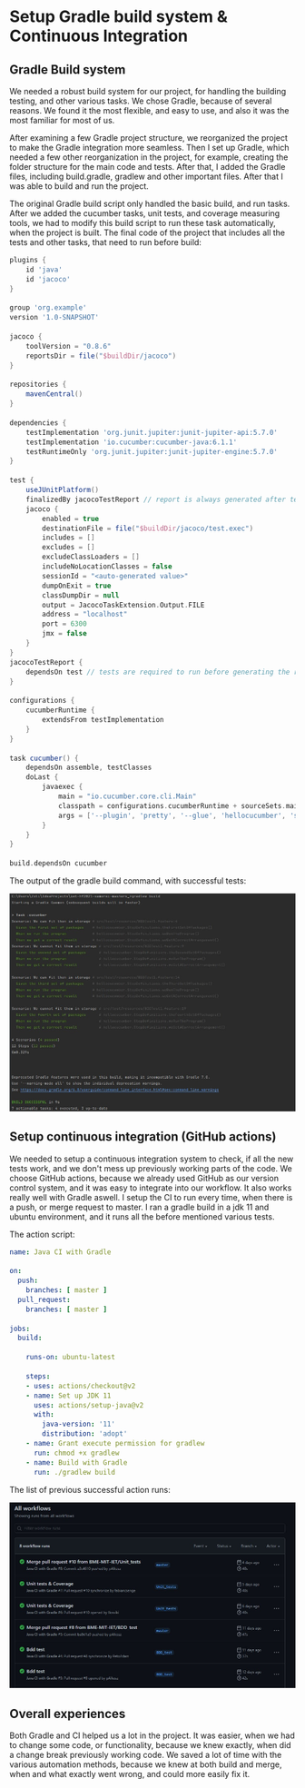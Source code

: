 # Setup Gradle build system & Continuous Integration

## Gradle Build system

We needed a robust build system for our project, for handling the building testing, and other various tasks. We chose Gradle, because of several reasons. We found it the most flexible, and easy to use, and also it was the most familiar for most of us. 

After examining a few Gradle project structure, we reorganized the project to make the Gradle integration more seamless. Then I set up Gradle, which needed a few other reorganization in the project, for example, creating the folder structure for the main code and tests. After that, I added the Gradle files, including build.gradle, gradlew and other important files. After that I was able to build and run the project. 

The original Gradle build script only handled the basic build, and run tasks. After we added the cucumber tasks, unit tests, and coverage measuring tools, we had to modify this build script to run these task automatically, when the project is built. The final code of the project that includes all the tests and other tasks, that need to run before build:

```groovy
plugins {
    id 'java'
    id 'jacoco'
}

group 'org.example'
version '1.0-SNAPSHOT'

jacoco {
    toolVersion = "0.8.6"
    reportsDir = file("$buildDir/jacoco")
}

repositories {
    mavenCentral()
}

dependencies {
    testImplementation 'org.junit.jupiter:junit-jupiter-api:5.7.0'
    testImplementation 'io.cucumber:cucumber-java:6.1.1'
    testRuntimeOnly 'org.junit.jupiter:junit-jupiter-engine:5.7.0'
}

test {
    useJUnitPlatform()
    finalizedBy jacocoTestReport // report is always generated after tests run
    jacoco {
        enabled = true
        destinationFile = file("$buildDir/jacoco/test.exec")
        includes = []
        excludes = []
        excludeClassLoaders = []
        includeNoLocationClasses = false
        sessionId = "<auto-generated value>"
        dumpOnExit = true
        classDumpDir = null
        output = JacocoTaskExtension.Output.FILE
        address = "localhost"
        port = 6300
        jmx = false
    }
}
jacocoTestReport {
    dependsOn test // tests are required to run before generating the report
}

configurations {
    cucumberRuntime {
        extendsFrom testImplementation
    }
}

task cucumber() {
    dependsOn assemble, testClasses
    doLast {
        javaexec {
            main = "io.cucumber.core.cli.Main"
            classpath = configurations.cucumberRuntime + sourceSets.main.output + sourceSets.test.output
            args = ['--plugin', 'pretty', '--glue', 'hellocucumber', 'src/test/resources']
        }
    }
}

build.dependsOn cucumber
```

The output of the gradle build command, with successful tests:

![image-20210514175222023](./gradleResult.jpg) 

## Setup continuous integration (GitHub actions)

We needed to setup a continuous integration system to check, if all the new tests work, and we don't mess up previously working parts of the code. We choose GitHub actions, because we already used GitHub as our version control system, and it was easy to integrate into our workflow. It also works really well with Gradle aswell.  I setup the CI to run every time, when there is a push, or merge request to master. I ran a gradle build in a jdk 11 and ubuntu environment, and it runs all the before mentioned various tests.

The action script:

```yaml
name: Java CI with Gradle

on:
  push:
    branches: [ master ]
  pull_request:
    branches: [ master ]

jobs:
  build:

    runs-on: ubuntu-latest

    steps:
    - uses: actions/checkout@v2
    - name: Set up JDK 11
      uses: actions/setup-java@v2
      with:
        java-version: '11'
        distribution: 'adopt'
    - name: Grant execute permission for gradlew
      run: chmod +x gradlew
    - name: Build with Gradle
      run: ./gradlew build
```

The list of previous successful action runs:

![actionsList](./actionsList.jpg)

## Overall experiences

Both Gradle and CI helped us a lot in the project. It was easier, when we had to change some code, or functionality, because we knew exactly, when did a change break previously working code. We saved a lot of time with the various automation methods, because we knew at both build and merge, when and what exactly went wrong, and could more easily fix it.

